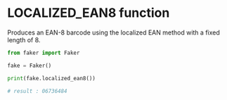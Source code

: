 # **LOCALIZED_EAN8** function

Produces an EAN-8 barcode using the localized EAN method with a fixed length of 8.

```py
from faker import Faker

fake = Faker()

print(fake.localized_ean8())

# result : 06736484
```
